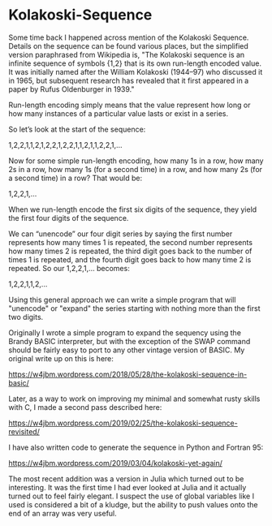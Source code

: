 # Kolakoski-Sequence

Some time back I happened across mention of the Kolakoski Sequence. Details on the sequence can be found various places, but the simplified version paraphrased from Wikipedia is, "The Kolakoski sequence is an infinite sequence of symbols {1,2} that is its own run-length encoded value. It was initially named after the William Kolakoski (1944–97) who discussed it in 1965, but subsequent research has revealed that it first appeared in a paper by Rufus Oldenburger in 1939."

Run-length encoding simply means that the value represent how long or how many instances of a particular value lasts or exist in a series.

So let’s look at the start of the sequence:

1,2,2,1,1,2,1,2,2,1,2,2,1,1,2,1,1,2,2,1,…

Now for some simple run-length encoding, how many 1s in a row, how many 2s in a row, how many 1s (for a second time) in a row, and how many 2s (for a second time) in a row? That would be:

1,2,2,1,…

When we run-length encode the first six digits of the sequence, they yield the first four digits of the sequence.

We can “unencode” our four digit series by saying the first number represents how many times 1 is repeated, the second number represents how many times 2 is repeated, the third digit goes back to the number of times 1 is repeated, and the fourth digit goes back to how many time 2 is repeated. So our 1,2,2,1,… becomes:

1,2,2,1,1,2,…

Using this general approach we can write a simple program that will "unencode" or "expand" the series starting with nothing more than the first two digits.

Originally I wrote a simple program to expand the sequency using the Brandy BASIC interpreter, but with the exception of the SWAP command should be fairly easy to port to any other vintage version of BASIC. My original write up on this is here:

https://w4jbm.wordpress.com/2018/05/28/the-kolakoski-sequence-in-basic/

Later, as a way to work on improving my minimal and somewhat rusty skills with C, I made a second pass described here:

https://w4jbm.wordpress.com/2019/02/25/the-kolakoski-sequence-revisited/

I have also written code to generate the sequence in Python and Fortran 95:

https://w4jbm.wordpress.com/2019/03/04/kolakoski-yet-again/

The most recent addition was a version in Julia which turned out to be interesting. It was the first time I had ever looked at Julia and it actually turned out to feel fairly elegant. I suspect the use of global variables like I used is considered a bit of a kludge, but the ability to push values onto the end of an array was very useful.
